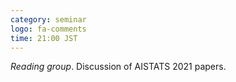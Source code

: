 ```yaml
---
category: seminar
logo: fa-comments
time: 21:00 JST
---
```


*Reading group*. Discussion of AISTATS 2021 papers.
